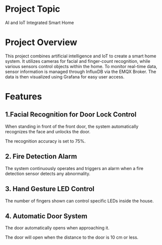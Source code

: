 # Project Topic
AI and IoT Integrated Smart Home

# Project Overview
This project combines artificial intelligence and IoT to create a smart home system. It utilizes cameras for facial and finger-count recognition, while various sensors control objects within the home. To monitor real-time data, sensor information is managed through InfluxDB via the EMQX Broker. The data is then visualized using Grafana for easy user access.

# Features
## 1.Facial Recognition for Door Lock Control
When standing in front of the front door, the system automatically recognizes the face and unlocks the door. 

The recognition accuracy is set to 75%.


## 2. Fire Detection Alarm
The system continuously operates and triggers an alarm when a fire detection sensor detects any abnormality.

## 3. Hand Gesture LED Control
The number of fingers shown can control specific LEDs inside the house.

## 4. Automatic Door System
The door automatically opens when approaching it. 

The door will open when the distance to the door is 10 cm or less.
